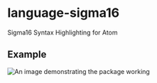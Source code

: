# language-sigma16
Sigma16 Syntax Highlighting for Atom

## Example
![An image demonstrating the package working](http://i.imgur.com/JKJVJ74.png "Example Image")
